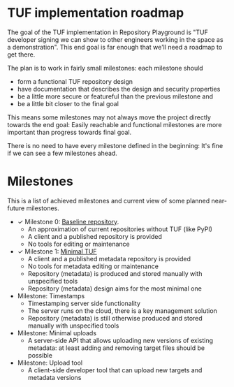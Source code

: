 # TUF implementation roadmap

The goal of the TUF implementation in Repository Playground is "TUF developer signing we can show to other engineers working in the space as a demonstration". This end goal is far enough that we'll need a roadmap to get there.

The plan is to work in fairly small milestones: each milestone should
* form a functional TUF repository design
* have documentation that describes the design and security properties
* be a little more secure or featureful than the previous milestone and 
* be a little bit closer to the final goal

This means some milestones may not always move the project directly towards the end goal: Easily reachable and functional milestones are more important than progress towards final goal.

There is no need to have every milestone defined in the beginning: It's fine if we can see a few milestones ahead.

# Milestones

This is a list of achieved milestones and current view of some planned near-future milestones.

* ✓ Milestone 0: [Baseline repository](design-milestones/00-BASELINE.md).
  - An approximation of current repositories without TUF (like PyPI)
  - A client and a published repository is provided
  - No tools for editing or maintenance
* ✓ Milestone 1: [Minimal TUF](design-milestones/01-TUF-MINIMAL.md)
  - A client and a published metadata repository is provided
  - No tools for metadata editing or maintenance
  - Repository (metadata) is produced and stored manually with unspecified tools
  - Repository (metadata) design aims for the most minimal one
* Milestone: Timestamps
  - Timestamping server side functionality
  - The server runs on the cloud, there is a key management solution
  - Repository (metadata) is still otherwise produced and stored manually with unspecified tools
* Milestone: Minimal uploads
  - A server-side API that allows uploading new versions of existing metadata: at least adding and removing target files should be possible
* Milestone: Upload tool
  - A client-side developer tool that can upload new targets and metadata versions
